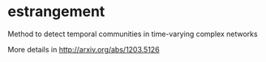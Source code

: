 estrangement
============

Method to detect temporal communities in time-varying complex networks

More details in http://arxiv.org/abs/1203.5126
